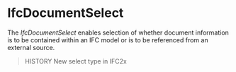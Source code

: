 # IfcDocumentSelect

The _IfcDocumentSelect_ enables selection of whether document information is to be contained within an IFC model or is to be referenced from an external source.<!-- end of definition -->

> HISTORY New select type in IFC2x
